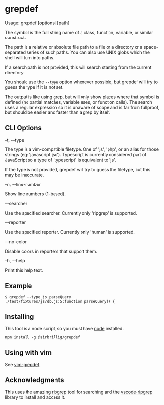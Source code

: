 # grepdef

Usage: grepdef [options] <symbol> [path]

The symbol is the full string name of a class, function, variable, or similar construct.

The path is a relative or absolute file path to a file or a directory or a space-separated series of such paths. You can also use UNIX globs which the shell will turn into paths.

If a search path is not provided, this will search starting from the current directory.

You should use the `--type` option whenever possible, but grepdef will try to guess the type if it is not set.

The output is like using grep, but will only show places where that symbol is defined (no partial matches, variable uses, or function calls). The search uses a regular expression so it is unaware of scope and is far from fullproof, but should be easier and faster than a grep by itself.

## CLI Options

-t, --type <TYPE>

The type is a vim-compatible filetype. One of 'js', 'php', or an alias for those strings (eg: 'javascript.jsx'). Typescript is currently considered part of JavaScript so a type of 'typescript' is equivalent to 'js'.

If the type is not provided, grepdef will try to guess the filetype, but this may be inaccurate.

-n, --line-number

Show line numbers (1-based).

--searcher <SEARCHER>

Use the specified searcher. Currently only 'ripgrep' is supported.

--reporter <REPORTER>

Use the specified reporter. Currently only 'human' is supported.

--no-color

Disable colors in reporters that support them.

-h, --help

Print this help text.

## Example

```
$ grepdef --type js parseQuery
./test/fixtures/js/db.js:5:function parseQuery() {
```

## Installing

This tool is a node script, so you must have [node](https://nodejs.org/en/) installed.

```
npm install -g @sirbrillig/grepdef
```

## Using with vim

See [vim-grepdef](https://github.com/sirbrillig/vim-grepdef)

## Acknowledgments

This uses the amazing [ripgrep](https://github.com/BurntSushi/ripgrep) tool for searching and the [vscode-ripgrep](https://github.com/microsoft/vscode-ripgrep) library to install and access it.
